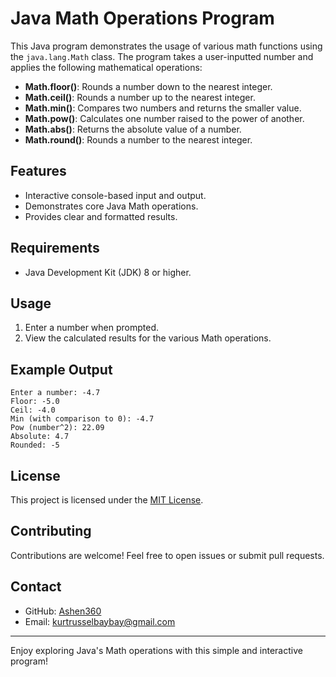 # Java Math Operations Program

This Java program demonstrates the usage of various math functions using the `java.lang.Math` class. The program takes a user-inputted number and applies the following mathematical operations:

- **Math.floor()**: Rounds a number down to the nearest integer.
- **Math.ceil()**: Rounds a number up to the nearest integer.
- **Math.min()**: Compares two numbers and returns the smaller value.
- **Math.pow()**: Calculates one number raised to the power of another.
- **Math.abs()**: Returns the absolute value of a number.
- **Math.round()**: Rounds a number to the nearest integer.

## Features
- Interactive console-based input and output.
- Demonstrates core Java Math operations.
- Provides clear and formatted results.

## Requirements
- Java Development Kit (JDK) 8 or higher.

## Usage
1. Enter a number when prompted.
2. View the calculated results for the various Math operations.

## Example Output
```
Enter a number: -4.7
Floor: -5.0
Ceil: -4.0
Min (with comparison to 0): -4.7
Pow (number^2): 22.09
Absolute: 4.7
Rounded: -5
```

## License
This project is licensed under the [MIT License](LICENSE).

## Contributing
Contributions are welcome! Feel free to open issues or submit pull requests.

## Contact
- GitHub: [Ashen360](https://github.com/Ashen360)
- Email: kurtrusselbaybay@gmail.com

---

Enjoy exploring Java's Math operations with this simple and interactive program!

